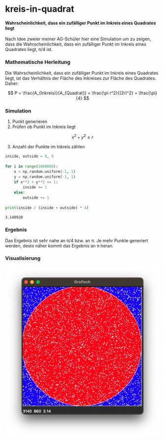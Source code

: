 # kreis-in-quadrat
#### Wahrscheinlichkeit, dass ein zufälliger Punkt im Inkreis eines Quadrates liegt

Nach Idee zweier meiner AG-Schüler hier eine Simulation um zu zeigen, dass die Wahrscheinlichkeit, dass ein zufälliger Punkt im Inkreis eines Quadrates liegt, π/4 ist.

### Mathematische Herleitung
Die Wahrscheinlichkeit, dass ein zufälliger Punkt im Inkreis eines Quadrates liegt, ist das Verhältnis der Fläche des Inkreises zur Fläche des Quadrates. Daher:

$$ P = \frac{A_{Inkreis}}{A_{Quadrat}} = \frac{\pi r^2}{(2r)^2} = \frac{\pi}{4} $$

### Simulation
1. Punkt generieren
2. Prüfen ob Punkt im Inkreis liegt

$$ x^2 + y^2 \leq r $$

3. Anzahl der Punkte im Inkreis zählen

````python
inside, outside = 0, 0

for i in range(1000000):
    x = np.random.uniform(-1, 1)
    y = np.random.uniform(-1, 1)
    if x**2 + y**2 <= 1:
        inside += 1
    else:
        outside += 1

print(inside / (inside + outside) * 4)
````
    3.140928

### Ergebnis
Das Ergebnis ist sehr nahe an π/4 bzw. an π. Je mehr Punkte generiert werden, desto näher kommt das Ergebnis an π heran.

### Visualisierung
![Kreis im Quadrat](grafisch.png)
